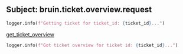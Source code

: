 ## Subject: bruin.ticket.overview.request

```python
logger.info(f"Getting ticket for ticket_id: {ticket_id}...")
```

[get_ticket_overview](../repositories/bruin_repository/get_ticket_overview.md)

```python
logger.info(f"Got ticket overview for ticket id: {ticket_id}...")
```
